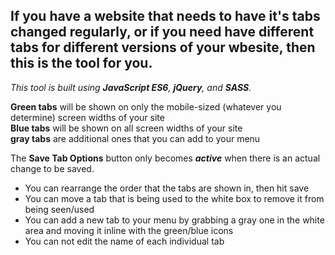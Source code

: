## If you have a website that needs to have it's tabs changed regularly, or if you need have different tabs for different versions of your wbesite, then this is the tool for you.

_This tool is built using **JavaScript ES6**, **jQuery**, and **SASS**._

**Green tabs** will be shown on only the mobile-sized (whatever you determine) screen widths of your site<br>
**Blue tabs** will be shown on all screen widths of your site<br>
**gray tabs** are additional ones that you can add to your menu

The **Save Tab Options** button only becomes **_active_** when there is an actual change to be saved.

- You can rearrange the order that the tabs are shown in, then hit save
- You can move a tab that is being used to the white box to remove it from being seen/used
- You can add a new tab to your menu by grabbing a gray one in the white area and moving it inline with the green/blue icons
- You can not edit the name of each individual tab
